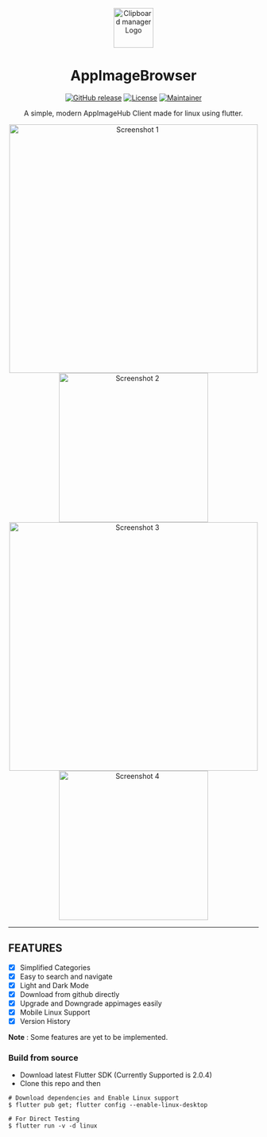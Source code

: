 <p align="center"><a href="#appimagebrowser"><img src="https://appimage.github.io/img/logo3.svg" height=80px alt="Clipboard manager Logo"/></a></p>
<h1 align="center">AppImageBrowser</h1>
<p align="center">
<a href="https://github.com/prateekmedia/appimagebrowser/releases"><img alt="GitHub release" src="https://img.shields.io/github/v/release/prateekmedia/appimagebrowser?color=blueviolet"/></a> <a href="LICENSE"><img alt="License" src="https://img.shields.io/github/license/prateekmedia/appimagebrowser?color=blueviolet"/></a> <a href="https://github.com/prateekmedia"><img alt="Maintainer" src="https://img.shields.io/badge/Maintainer-prateekmedia-blueviolet"/></a>
</p>

<p align="center">A simple, modern AppImageHub Client made for linux using flutter.</p>

<p align="center"><img width=500 src="https://raw.githubusercontent.com/prateekmedia/appimagebrowser/main/assets/screenshot/1.png" alt="Screenshot 1"/> <img width=300  src="https://raw.githubusercontent.com/prateekmedia/appimagebrowser/main/assets/screenshot/2.png" alt="Screenshot 2"/> <img width=500 src="https://raw.githubusercontent.com/prateekmedia/appimagebrowser/main/assets/screenshot/3.png" alt="Screenshot 3"/>  <img  width=300 src="https://raw.githubusercontent.com/prateekmedia/appimagebrowser/main/assets/screenshot/4.png" alt="Screenshot 4"/></p>

---

## FEATURES
- [x] Simplified Categories
- [x] Easy to search and navigate
- [x] Light and Dark Mode
- [x] Download from github directly
- [x] Upgrade and Downgrade appimages easily
- [x] Mobile Linux Support
- [x] Version History

**Note** : Some features are yet to be implemented.

### Build from source

- Download latest Flutter SDK (Currently Supported is 2.0.4)
- Clone this repo and then 

```
# Download dependencies and Enable Linux support
$ flutter pub get; flutter config --enable-linux-desktop

# For Direct Testing
$ flutter run -v -d linux
```
